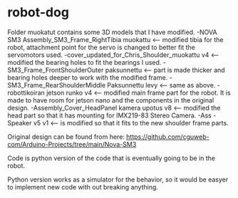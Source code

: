 # robot-dog
Folder muokatut contains some 3D models that I have modified. 
-NOVA SM3 Assembly_SM3_Frame_RightTibia muokattu <-- modified tibia for the robot, attachment point for  the servo is changed to better fit the servomotors used.
-cover_updated_for_Chris_Shoulder_muokattu v4 <-- modified the bearing holes to fit the bearings I used.
-SM3_Frame_FrontShoulderOuter paksunnettu <-- part is made thicker and bearing holes deeper to work with the modified frame.
-SM3_Frame_RearShoulderMiddle Paksunnettu levy <-- same as above.
-robottikoiran jetson runko v4 <-- modified main frame part for the robot. It is made to have room for jetson nano and the components in the original design.
-Assembly_Cover_HeadPanel kamera upotus v8 <-- modified the head part so that it has mounting for IMX219-83 Stereo Camera.
-Ass - Speaker v5 v1 <-- is modified so that it fits to the new shoulder frame parts.

Original design can be found from here:
https://github.com/cguweb-com/Arduino-Projects/tree/main/Nova-SM3

Code is python version of the code that is eventually going to be in the robot. 

Python version works as a simulator for the behavior, so it would be easyer to implement new code with out breaking anything.
